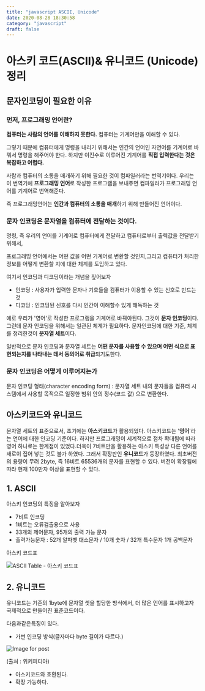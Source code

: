 ```yaml
---
title: "javascript ASCII, Unicode"
date: 2020-08-28 18:30:58
category: "javascript"
draft: false
---
```


# 아스키 코드(ASCII)& 유니코드 (Unicode) 정리

## 문자인코딩이 필요한 이유

### 먼저, 프로그래밍 언어란?

**컴퓨터는 사람의 언어를 이해하지 못한다.** 컴퓨터는 기계어만을 이해할 수 있다.

그렇기 때문에 컴퓨터에게 명령을 내리기 위해서는 인간의 언어인 자연어를 기계어로 바꿔서 명령을 해주어야 한다. 하지만 이진수로 이루어진 기계어를 **직접 입력한다는 것은 복잡하고 어렵다.**

사람과 컴퓨터의 소통을 매개하기 위해 필요한 것이 컴파일러라는 번역기이다. 우리는 이 번역기에 **프로그래밍 언어**로 작성한 프로그램을 보내주면 컴파일러가 프로그래밍 언어를 기계어로 번역해준다.

즉 프로그래밍언어는 **인간과 컴퓨터의 소통을 매개**하기 위해 만들어진 언어이다.

### 문자 인코딩은 문자열을 컴퓨터에 전달하는 것이다.

명령, 즉 우리의 언어를 기계어로 컴퓨터에게 전달하고 컴퓨터로부터 출력값을 전달받기위해서,

프로그래밍 언어에서는 어떤 값을 어떤 기계어로 변환할 것인지,그리고 컴퓨터가 처리한 정보를 어떻게 변환할 지에 대한 체계를 도입하고 있다.

여기서 인코딩과 디코딩이라는 개념을 짚어보자

- 인코딩 : 사용자가 입력한 문자나 기호들을 컴퓨터가 이용할 수 있는 신호로 만드는 것
- 디코딩 : 인코딩된 신호를 다시 인간이 이해할수 있게 해독하는 것

예로 우리가 '영어'로 작성한 프로그램을 기계어로 바꿔야된다. 그것이 **문자 인코딩**이다. 그런데 문자 인코딩을 위해서는 일관된 체계가 필요하다. 문자인코딩에 대한 기준, 체계를 정리한것이 **문자열 세트**이다.

일반적으로 문자 인코딩과 문자열 세트는 **어떤 문자를 사용할 수 있으며 어떤 식으로 표현되는지를 나타내는 데서 동의어로 취급**되기도한다.

### 문자 인코딩은 어떻게 이루어지는가

문자 인코딩 형태(character encoding form) : 문자열 세트 내의 문자들을 컴퓨터 시스템에서 사용할 목적으르 일정한 범위 안의 정수(코드 값) 으로 변환한다.

## 아스키코드와 유니코드

문자열 세트의 표준으로서, 초기에는 **아스키코드**가 활용되었다. 아스키코드는 '**영어**'라는 언어에 대한 인코딩 기준이다. 하지만 프로그래밍이 세계적으로 점차 확대됨에 따라 영어 하나로는 한계점이 있었다.더욱이 7비트만을 활용하는 아스키 특성상 다른 언어를 새로이 집어 넣는 것도 불가 하였다. 그래서 확장판인 **유니코드**가 등장하였다. 최초버전의 용량이 무려 2byte, 즉 16비트 65536개의 문자를 표현할 수 있다. 버전이 확장됨에 따라 현재 100만자 이상을 표현할 수 있다.

## 1. ASCII

아스키 인코딩의 특징을 알아보자

- 7비트 인코딩
- 1비트는 오류검출용으로 사용
- 33개의 제어문자, 95개의 출력 가능 문자
- 출력가능문자 : 52개 알파벳 대소문자 / 10개 숫자 / 32개 특수문자 1개 공백문자

아스키 코드표

![ASCII Table - 아스키 코드표](https://t1.daumcdn.net/cfile/tistory/216CE84C52694FF020)

## 2. 유니코드

유니코드는 기존의 1byte에 문자열 셋을 할당한 방식에서, 더 많은 언어를 표시하고자 국제적으로 만들어진 표준코드이다.

다음과같은특징이 있다.

- 가변 인코딩 방식(글자마다 byte 길이가 다르다.)

![Image for post](https://miro.medium.com/max/1624/1*A6GcpKbbG-u6ps66f_rEjg.png)

(출처 : 위키피디아)

- 아스키코드와 호환된다.
- 확장 가능하다.
